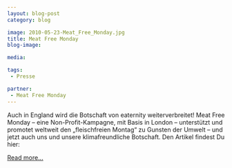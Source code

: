 ```yaml
---
layout: blog-post
category: blog

image: 2010-05-23-Meat_Free_Monday.jpg
title: Meat Free Monday 
blog-image: 

media: 

tags:
 - Presse

partner:
 - Meat Free Monday
---
```


Auch in England wird die Botschaft von eaternity weiterverbreitet! Meat Free Monday – eine Non-Profit-Kampagne, mit Basis in London – unterstützt und promotet weltweit den „fleischfreien Montag“ zu Gunsten der Umwelt – und jetzt auch uns und unsere klimafreundliche Botschaft. Den Artikel findest Du hier:  

[Read more...][1]

[1]: http://www.meatfreemondays.com/news/from-here-to-eaternity-the-meat-free-project-to-calculate-the-carbon-cost-of-your-food.cfm
